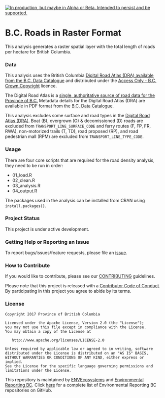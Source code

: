 <!-- README.md is generated from README.Rmd. Please edit that file -->
<a id="devex-badge" rel="Delivery" href="https://github.com/BCDevExchange/assets/blob/master/README.md"><img alt="In production, but maybe in Alpha or Beta. Intended to persist and be supported." style="border-width:0" src="https://assets.bcdevexchange.org/images/badges/delivery.svg" title="In production, but maybe in Alpha or Beta. Intended to persist and be supported." /></a>

B.C. Roads in Raster Format
===========================

This analysis generates a raster spatial layer with the total length of
roads per hectare for British Columbia.

### Data

This analysis uses the British Columbia [Digital Road Atlas (DRA)
available from the B.C. Data
Catalogue]((https://catalogue.data.gov.bc.ca/dataset/bb060417-b6e6-4548-b837-f9060d94743e))
and distributed under the [Access Only - B.C. Crown
Copyright](https://www2.gov.bc.ca/gov/content?id=1AAACC9C65754E4D89A118B875E0FBDA)
licence.

The Digital Road Atlas is a [single, authoritative source of road data
for the Province of
B.C.](https://www2.gov.bc.ca/gov/content?id=21FFEC94B0AD40818D2D2AF06D522714)
Metadata details for the Digital Road Atlas (DRA) are available in PDF
format from the [B.C. Data
Catalogue](https://catalogue.data.gov.bc.ca/dataset/bb060417-b6e6-4548-b837-f9060d94743e).

This analysis excludes some surface and road types in the [Digital Road
Atlas
(DRA)](https://catalogue.data.gov.bc.ca/dataset/bb060417-b6e6-4548-b837-f9060d94743e).
Boat (B), overgrown (O) & decomissioned (D) roads are excluded from
`TRANSPORT_LINE_SURFACE_CODE` and ferry routes (F, FP, FR, RWA),
non-motorized trails (T, TD), road proposed (RP), and road pedestrian
mall (RPM) are excluded from `TRANSPORT_LINE_TYPE_CODE`.

### Usage

There are four core scripts that are required for the road density
analysis, they need to be run in order:

-   01\_load.R
-   02\_clean.R
-   03\_analysis.R
-   04\_output.R

The packages used in the analysis can be installed from CRAN using
`install.packages()`.

### Project Status

This project is under active development.

### Getting Help or Reporting an Issue

To report bugs/issues/feature requests, please file an
[issue](https://github.com/bcgov/bc-road-analysis/issues/).

### How to Contribute

If you would like to contribute, please see our
[CONTRIBUTING](CONTRIBUTING.md) guidelines.

Please note that this project is released with a [Contributor Code of
Conduct](CODE_OF_CONDUCT.md). By participating in this project you agree
to abide by its terms.

### License

    Copyright 2017 Province of British Columbia

    Licensed under the Apache License, Version 2.0 (the "License");
    you may not use this file except in compliance with the License.
    You may obtain a copy of the License at 

       http://www.apache.org/licenses/LICENSE-2.0

    Unless required by applicable law or agreed to in writing, software
    distributed under the License is distributed on an "AS IS" BASIS,
    WITHOUT WARRANTIES OR CONDITIONS OF ANY KIND, either express or implied.
    See the License for the specific language governing permissions and
    limitations under the License.

This repository is maintained by
[ENVEcosystems](https://github.com/orgs/bcgov/teams/envecosystems/members)
and [Environmental Reporting
BC](http://www2.gov.bc.ca/gov/content?id=FF80E0B985F245CEA62808414D78C41B).
Click [here](https://github.com/bcgov/EnvReportBC-RepoList) for a
complete list of Environmental Reporting BC repositories on GitHub.

